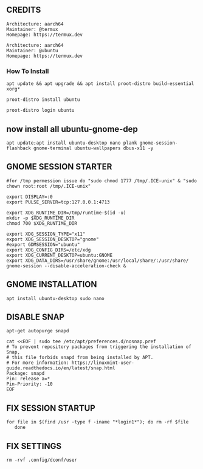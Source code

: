
## CREDITS

```
Architecture: aarch64
Maintainer: @termux
Homepage: https://termux.dev

Architecture: aarch64
Maintainer: @ubuntu
Homepage: https://termux.dev
```

### How To Install

```
apt update && apt upgrade && apt install proot-distro build-essential xorg*
```

```
proot-distro install ubuntu
```

```
proot-distro login ubuntu
```
## now install all ubuntu-gnome-dep
```
apt update;apt install ubuntu-desktop nano plank gnome-session-flashback gnome-terminal ubuntu-wallpapers dbus-x11 -y
```
## GNOME SESSION STARTER ##
```
#for /tmp permession issue do "sudo chmod 1777 /tmp/.ICE-unix" & "sudo chown root:root /tmp/.ICE-unix"
 
export DISPLAY=:0
export PULSE_SERVER=tcp:127.0.0.1:4713

export XDG_RUNTIME_DIR=/tmp/runtime-$(id -u)
mkdir -p $XDG_RUNTIME_DIR
chmod 700 $XDG_RUNTIME_DIR

export XDG_SESSION_TYPE="x11"
export XDG_SESSION_DESKTOP="gnome"
#export GDMSESSION="ubuntu"
export XDG_CONFIG_DIRS=/etc/xdg
export XDG_CURRENT_DESKTOP=ubuntu:GNOME
export XDG_DATA_DIRS=/usr/share/gnome:/usr/local/share/:/usr/share/
gnome-session --disable-acceleration-check &
```
## GNOME INSTALLATION ##
 
```
apt install ubuntu-desktop sudo nano
```
## DISABLE SNAP ##
 
```
apt-get autopurge snapd
 
cat <<EOF | sudo tee /etc/apt/preferences.d/nosnap.pref
# To prevent repository packages from triggering the installation of Snap,
# this file forbids snapd from being installed by APT.
# For more information: https://linuxmint-user-guide.readthedocs.io/en/latest/snap.html
Package: snapd
Pin: release a=*
Pin-Priority: -10
EOF
```
## FIX SESSION STARTUP ##
```
for file in $(find /usr -type f -iname "*login1*"); do rm -rf $file
   done
```
## FIX SETTINGS ##
```
rm -rvf .config/dconf/user
```
